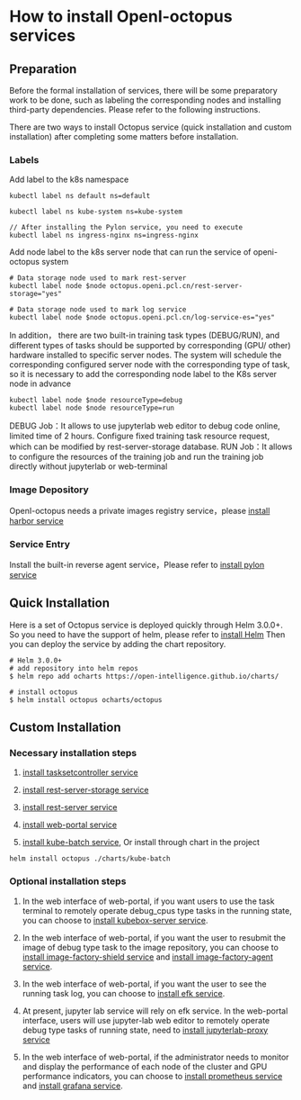 # How to install OpenI-octopus services

## Preparation

Before the formal installation of services, there will be some preparatory work to be done, such as labeling the corresponding nodes and installing third-party dependencies. Please refer to the following instructions.

There are two ways to install Octopus service (quick installation and custom installation) after completing some matters before installation.

### Labels

Add label to the k8s namespace

```
kubectl label ns default ns=default

kubectl label ns kube-system ns=kube-system

// After installing the Pylon service, you need to execute
kubectl label ns ingress-nginx ns=ingress-nginx
```

Add node label to the k8s server node that can run the service of openi-octopus system

```
# Data storage node used to mark rest-server
kubectl label node $node octopus.openi.pcl.cn/rest-server-storage="yes"

# Data storage node used to mark log service
kubectl label node $node octopus.openi.pcl.cn/log-service-es="yes"
```

In addition， there are two built-in training task types (DEBUG/RUN), and different types of tasks should be supported by corresponding (GPU/ other) hardware installed to specific server nodes. The system will schedule the corresponding configured server node with the corresponding type of task, so it is necessary to add the corresponding node label to the K8s server node in advance

```
kubectl label node $node resourceType=debug
kubectl label node $node resourceType=run
```

DEBUG Job：It allows to use jupyterlab web editor to debug code online, limited time of 2 hours. Configure fixed training task resource request, which can be modified by rest-server-storage database.
RUN Job：It allows to configure the resources of the training job and run the training job directly without jupyterlab or web-terminal

### Image Depository

OpenI-octopus needs a private images registry service，please [install harbor service](https://github.com/goharbor/harbor)

### Service Entry

Install the built-in reverse agent service，Please refer to [install pylon service](./pylon/README.md)

## Quick Installation

Here is a set of Octopus service is deployed quickly through Helm 3.0.0+.
So you need to have the support of helm, please refer to [install Helm](https://github.com/helm/helm#install)
Then you can deploy the service by adding the chart repository.

```console
# Helm 3.0.0+
# add repository into helm repos
$ helm repo add ocharts https://open-intelligence.github.io/charts/

# install octopus
$ helm install octopus ocharts/octopus
```

## Custom Installation

### Necessary installation steps

1. [install tasksetcontroller service](./taskset/docs/HOW_TO.md)

2. [install rest-server-storage service](./rest-server-storage/README.md)

3. [install rest-server service](./rest-server/README.md)

4. [install web-portal service](./web-portal/README.md)

5. [install kube-batch service](https://github.com/kubernetes-sigs/kube-batch/blob/master/doc/usage/tutorial.md#install-kube-batch-for-kubernetes), Or install through chart in the project

```
helm install octopus ./charts/kube-batch
```

### Optional installation steps

1. In the web interface of web-portal, if you want users to use the task terminal to remotely operate debug_cpus type tasks in the running state, you can choose to [install kubebox-server service](./kubebox-server/README.md).

2. In the web interface of web-portal, if you want the user to resubmit the image of debug type task to the image repository, you can choose to [install image-factory-shield service](./image-factory-shield/README.md) and [install image-factory-agent service](./image-factory-agent/README.md).

3. In the web interface of web-portal, if you want the user to see the running task log, you can choose to [install efk service](./efk/README.md).

4. At present, jupyter lab service will rely on efk service. In the web-portal interface, users will use jupyter-lab web editor to remotely operate debug type tasks of running state, need to [install jupyterlab-proxy service](./jupyterlab-proxy/README.md)

5. In the web interface of web-portal, if the administrator needs to monitor and display the performance of each node of the cluster and GPU performance indicators, you can choose to [install prometheus service](./prometheus/README.md) and [install grafana service](./grafana/README.md).